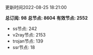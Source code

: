 更新时间2022-08-25 18:21:00

**总订阅: 98**
**总节点: 8604**
**有效节点: 2552**
- ss节点: 242
- v2ray节点: 2153
- trojan节点: 139
- ssr节点: 18
